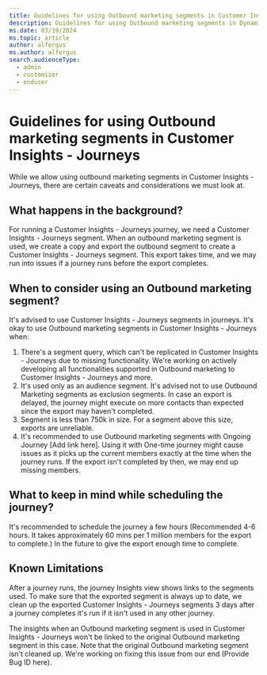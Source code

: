 ```yaml
---
title: Guidelines for using Outbound marketing segments in Customer Insights - Journeys
description: Guidelines for using Outbound marketing segments in Dynamics 365 Customer Insights - Journeys.
ms.date: 03/19/2024
ms.topic: article
author: alfergus
ms.author: alfergus
search.audienceType: 
  - admin
  - customizer
  - enduser
---
```


# Guidelines for using Outbound marketing segments in Customer Insights - Journeys

While we allow using outbound marketing segments in Customer Insights - Journeys, there are certain caveats and considerations we must look at. 

## What happens in the background?

For running a Customer Insights - Journeys journey, we need a Customer Insights - Journeys segment. When an outbound marketing segment is used, we create a copy and export the outbound segment to create a Customer Insights - Journeys segment. This export takes time, and we may run into issues if a journey runs before the export completes. 

## When to consider using an Outbound marketing segment?

It's advised to use Customer Insights - Journeys segments in journeys. It's okay to use Outbound marketing segments in Customer Insights - Journeys when:
1. There's a segment query, which can't be replicated in Customer Insights - Journeys due to missing functionality. We're working on actively developing all functionalities supported in Outbound marketing to Customer Insights - Journeys and more.
1. It's used only as an audience segment. It's advised not to use Outbound Marketing segments as exclusion segments. In case an export is delayed, the journey might execute on more contacts than expected since the export may haven't completed. 
1. Segment is less than 750k in size. For a segment above this size, exports are unreliable.
1. It's recommended to use Outbound marketing segments with Ongoing Journey [Add link here]. Using it with One-time journey might cause issues as it picks up the current members exactly at the time when the journey runs. If the export isn't completed by then, we may end up missing members. 

## What to keep in mind while scheduling the journey?

It's recommended to schedule the journey a few hours (Recommended 4-6 hours. It takes approximately 60 mins per 1 million members for the export to complete.) In the future to give the export enough time to complete. 

## Known Limitations

After a journey runs, the journey Insights view shows links to the segments used. To make sure that the exported segment is always up to date, we clean up the exported Customer Insights - Journeys segments 3 days after a journey completes it's run if it isn't used in any other journey. 

The insights when an Outbound marketing segment is used in Customer Insights - Journeys won't be linked to the original Outbound marketing segment in this case. Note that the original Outbound marketing segment isn't cleaned up. We're working on fixing this issue from our end (Provide Bug ID here).
